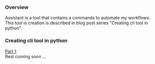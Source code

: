 ### Overview
Assistant is a tool that contains a commands to automate my workflows.
This tool is creation is described in blog post series "Creating cli tool in python".

### Creating cli tool in python
[Part 1](https://aaronuurman.com/creating-cli-tool-in-python-part-1)<br />
Rest coming soon ...
